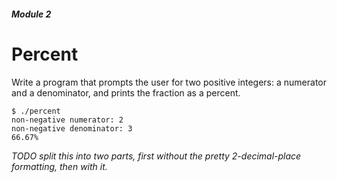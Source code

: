 ##### Module 2

# Percent

Write a program that prompts the user for two positive integers: a numerator and a denominator, and prints the fraction as a percent. 

```
$ ./percent
non-negative numerator: 2
non-negative denominator: 3
66.67%
```

*TODO split this into two parts, first without the pretty 2-decimal-place formatting, then with it.*
